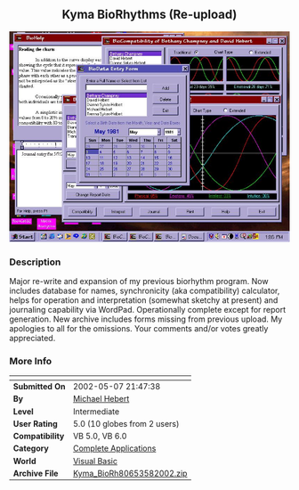 ﻿<div align="center">

## Kyma BioRhythms \(Re\-upload\)

<img src="PIC200258414305991.jpg">
</div>

### Description

Major re-write and expansion of my previous biorhythm program. Now includes database for names, synchronicity (aka compatibility) calculator, helps for operation and interpretation (somewhat sketchy at present) and journaling capability via WordPad. Operationally complete except for report generation. New archive includes forms missing from previous upload. My apologies to all for the omissions. Your comments and/or votes greatly appreciated.
 
### More Info
 


<span>             |<span>
---                |---
**Submitted On**   |2002-05-07 21:47:38
**By**             |[Michael Hebert](https://github.com/Planet-Source-Code/PSCIndex/blob/master/ByAuthor/michael-hebert.md)
**Level**          |Intermediate
**User Rating**    |5.0 (10 globes from 2 users)
**Compatibility**  |VB 5\.0, VB 6\.0
**Category**       |[Complete Applications](https://github.com/Planet-Source-Code/PSCIndex/blob/master/ByCategory/complete-applications__1-27.md)
**World**          |[Visual Basic](https://github.com/Planet-Source-Code/PSCIndex/blob/master/ByWorld/visual-basic.md)
**Archive File**   |[Kyma\_BioRh80653582002\.zip](https://github.com/Planet-Source-Code/michael-hebert-kyma-biorhythms-re-upload__1-34553/archive/master.zip)








